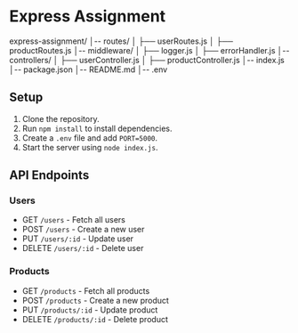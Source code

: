 # Express Assignment

express-assignment/
│-- routes/
│    ├── userRoutes.js
│    ├── productRoutes.js
│-- middleware/
│    ├── logger.js
│    ├── errorHandler.js
│-- controllers/
│    ├── userController.js
│    ├── productController.js
│-- index.js
│-- package.json
│-- README.md
│-- .env

## Setup
1. Clone the repository.
2. Run `npm install` to install dependencies.
3. Create a `.env` file and add `PORT=5000`.
4. Start the server using `node index.js`.

## API Endpoints
### Users
- GET `/users` - Fetch all users
- POST `/users` - Create a new user
- PUT `/users/:id` - Update user
- DELETE `/users/:id` - Delete user

### Products
- GET `/products` - Fetch all products
- POST `/products` - Create a new product
- PUT `/products/:id` - Update product
- DELETE `/products/:id` - Delete product
